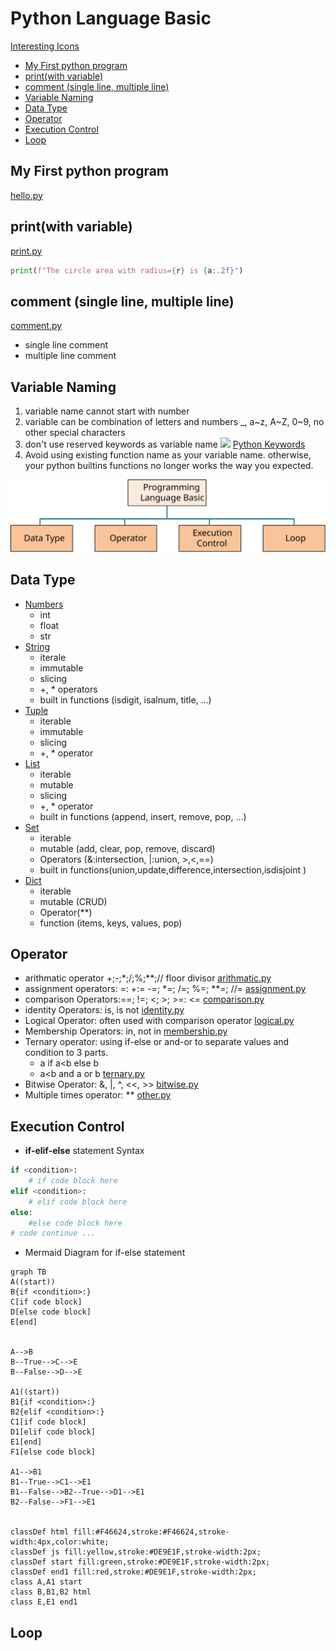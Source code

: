 <h1> Python Language Basic </h1>

[Interesting Icons](myIcons.md)

- [My First python program](#my-first-python-program)
- [print(with variable)](#printwith-variable)
- [comment (single line, multiple line)](#comment-single-line-multiple-line)
- [Variable Naming](#variable-naming)
- [Data Type](#data-type)
- [Operator](#operator)
- [Execution Control](#execution-control)
- [Loop](#loop)


## My First python program
[hello.py](../src/hello.py)

## print(with variable)
[print.py](../src/print.py)
```py
print(f"The circle area with radius={r} is {a:.2f}")
```

## comment (single line, multiple line)
[comment.py](../src/comment.py)
* single line comment
* multiple line comment

## Variable Naming
1. variable name cannot start with number
2. variable can be combination of letters and numbers _, a~z, A~Z, 0~9, no other special characters
3. don't use reserved keywords as variable name
![](images/pythonKeywords.png)
[Python Keywords](https://realpython.com/python-keywords/#:~:text=%20Python%20Keywords%20and%20Their%20Usage%20%201,are%20used%20for%20control%20flow%3A%20if%2C...%20More%20)
4. Avoid using existing function name as your variable name.
otherwise, your python builtins functions no longer works the way you expected.

![](images/LanguageBasics.svg)

## Data Type
* [Numbers](../src/number.py)
    - int
    - float
    - str
* [String](../src/string.py)
    - iterale
    - immutable
    - slicing
    - +, * operators
    - built in functions (isdigit, isalnum, title, ...)
* [Tuple](../src/tuple.py)
    - iterable
    - immutable
    - slicing
    - +, * operator
* [List](../src/list.py)
    - iterable
    - mutable
    - slicing
    - +, * operator
    - built in functions (append, insert, remove, pop, ...)
* [Set](../src/set.py)
    - iterable
    - mutable (add, clear, pop, remove, discard)
    - Operators (&:intersection, |:union, >,<,==)
    - built in functions(union,update,difference,intersection,isdisjoint )
* [Dict](../src/dictionary.py)
    - iterable
    - mutable (CRUD)
    - Operator(**)
    - function (items, keys, values, pop)
  
## Operator 
* arithmatic operator +;-;*;/;%;**;// floor divisor
  [arithmatic.py](../src/arithmitac.py)
* assignment operators: =: +:= -=; *=; /=; %=; **=; //=
  [assignment.py](../src/assignment.py)
* comparison Operators:==; !=; <; >; >=: <=
  [comparison.py](../src/comparison.py)
* identity Operators: is, is not
  [identity.py](../src/identity.py)
* Logical Operator: often used with comparison operator
  [logical.py](../src/logical.py)
* Membership Operators: in, not in
  [membership.py](../src/membership.py)
* Ternary operator: using if-else or and-or to separate values and condition to 3 parts. 
  - a if a<b else b 
  - a<b and a or b
    [ternary.py](../src/ternary.py)
* Bitwise Operator: &, |, ^, <<, >>
    [bitwise.py](../src/bitwise.py)
* Multiple times operator: **
  [other.py](../src/other.py)

## Execution Control
* **if-elif-else** statement Syntax
```py
if <condition>:
    # if code block here
elif <condition>:
    # elif code block here
else:
    #else code block here
# code continue ...
```
* Mermaid Diagram for if-else statement
```mermaid
graph TB
A((start))
B{if <condition>:}
C[if code block]
D[else code block]
E[end]


A-->B
B--True-->C-->E
B--False-->D-->E

A1((start))
B1{if <condition>:}
B2{elif <condition>:}
C1[if code block]
D1[elif code block]
E1[end]
F1[else code block]

A1-->B1
B1--True-->C1-->E1
B1--False-->B2--True-->D1-->E1
B2--False-->F1-->E1


classDef html fill:#F46624,stroke:#F46624,stroke-width:4px,color:white;
classDef js fill:yellow,stroke:#DE9E1F,stroke-width:2px;
classDef start fill:green,stroke:#DE9E1F,stroke-width:2px;
classDef end1 fill:red,stroke:#DE9E1F,stroke-width:2px;
class A,A1 start
class B,B1,B2 html
class E,E1 end1
```
[](../src/if-else.py)

## Loop